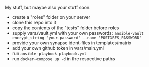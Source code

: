 My stuff, but maybe also your stuff soon.

- create a "roles" folder on your server
- clone this repo into it
- copy the contents of the "tests" folder before roles
- supply vars/vault.yml with your own passwords: `ansible-vault encrypt_string 'your-password' --name 'POSTGRES_PASSWORD'`
- provide your own synapse ident-files in templates/matrix
- add your own github token in vars/main.yml
- run `ansible-playbook playbook.yml`
- run `docker-compose up -d` in the respective paths
